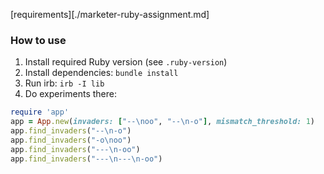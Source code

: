 [requirements][./marketer-ruby-assignment.md]

### How to use

1. Install required Ruby version (see `.ruby-version`)
1. Install dependencies: `bundle install`
1. Run irb: `irb -I lib`
1. Do experiments there:

```ruby
require 'app'
app = App.new(invaders: ["--\noo", "--\n-o"], mismatch_threshold: 1)
app.find_invaders("--\n-o")
app.find_invaders("-o\noo")
app.find_invaders("---\n-oo")
app.find_invaders("---\n---\n-oo")
```
